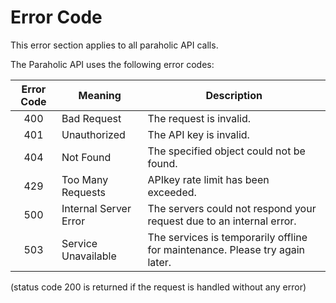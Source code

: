 # Error Code

<aside class="notice">
This error section applies to all paraholic API calls.
</aside>


The Paraholic API uses the following error codes:

Error Code | Meaning | Description
:----: | ------- |  ------- |
400 | Bad Request | The request is invalid.
401 | Unauthorized | The API key is invalid.
404 | Not Found | The specified object could not be found.
429 | Too Many Requests | APIkey rate limit has been exceeded.
500 | Internal Server Error | The servers could not respond your request due to an internal error.
503 | Service Unavailable | The services is temporarily offline for maintenance. Please try again later.

(status code 200 is returned if the request is handled without any error)
